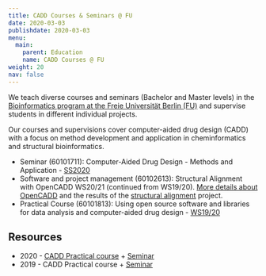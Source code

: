 ```yaml
---
title: CADD Courses & Seminars @ FU
date: 2020-03-03
publishdate: 2020-03-03
menu:
  main:
    parent: Education
    name: CADD Courses @ FU
weight: 20
nav: false
---
```


We teach diverse courses and seminars (Bachelor and Master levels) in the <a href="https://www.mi.fu-berlin.de/en/bioinf/index.html" target="_blank" class="external">Bioinformatics program at the Freie Universität Berlin (FU)</a> and supervise students in different individual projects.

<!--more-->

Our courses and supervisions cover computer-aided drug design (CADD) with a focus on method development and application in cheminformatics and structural bioinformatics.

- Seminar (60101711): Computer-Aided Drug Design - Methods and Application - <a href="https://mycampus.imp.fu-berlin.de/evento/vv/course/597249?locale=en" target="_blank" class="external">SS2020</a>
- Software and project management (60102613): Structural Alignment with OpenCADD WS20/21</a> (continued from WS19/20). [More details about OpenCADD](/projects/opencadd/)  and the results of the [structural alignment](https://opencadd.readthedocs.io/en/latest/superposition.html) project.
- Practical Course (60101813): Using open source software and libraries for data analysis and computer-aided drug design - <a href="https://mycampus.imp.fu-berlin.de/evento/vv/course/546987" target="_blank" class="external">WS19/20</a>

## Resources

- 2020 - <a class="icon fa-lock" target="_blank" href="https://github.com/volkamerlab/CADDCourse2020" title="Access restricted to enroled students"> CADD Practical course</a> + <a class="icon fa-lock" target="_blank" href="https://github.com/volkamerlab/CADDSeminar_2020" title="Access restricted to enroled students"> Seminar</a>
- 2019 - CADD Practical course + <a class="icon fa-lock" target="_blank" href="https://github.com/volkamerlab/CADDSeminar_2019" title="Access restricted to enroled students"> Seminar</a>
